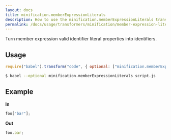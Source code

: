 ```yaml
---
layout: docs
title: minification.memberExpressionLiterals
description: How to use the minification.memberExpressionLiterals transformer.
permalink: /docs/usage/transformers/minification/member-expression-literals/
---
```


Turn member expression valid identifier literal properties into identifiers.

## Usage

```javascript
require("babel").transform("code", { optional: ["minification.memberExpressionLiterals"] });
```

```sh
$ babel --optional minification.memberExpressionLiterals script.js
```

## Example

**In**

```javascript
foo["bar"];
```

**Out**

```javascript
foo.bar;
```
